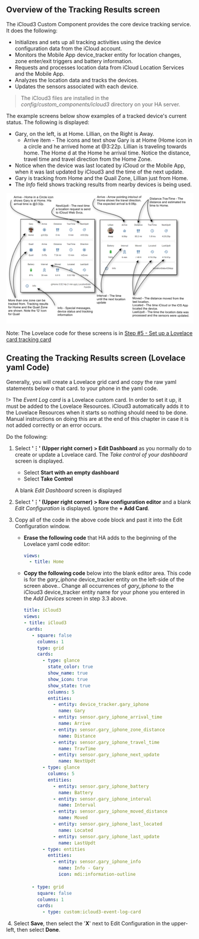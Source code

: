 ## Overview of the Tracking Results screen

The iCloud3 Custom Component provides the core device tracking service. It does the following:

  - Initializes and sets up all tracking activities using the device configuration data from the iCloud account.
  - Monitors the Mobile App device_tracker entity for location changes, zone enter/exit triggers and battery information.
  - Requests and processes location data from iCloud Location Services and the Mobile App.
  - Analyzes the location data and tracks the devices.
  - Updates the sensors associated with each device.

> The iCloud3 files are installed in the *config/custom_components/icloud3* directory on your HA server.


The example screens below show examples of a tracked device's current status. The following is displayed:

- Gary, on the left, is at Home. Lillian, on the Right is Away.
  - Arrive item - The icons and text show Gary is at Home (Home icon in a circle and he arrived home at @3:22p. Lillian is traveling towards home. The Home d at the Home he arrival time. Notice the distance, travel time and travel direction from the Home Zone. 
- Notice when the device was last located by iCloud or the Mobile App, when it was last updated by iCloud3 and the time of the next update. 
- Gary is tracking from Home and the Quail Zone, Lillian just from Home.
- The *Info* field shows tracking results from nearby devices is being used.


![](../images/track-gary-home-lillian-away-captions.png)



Note: The Lovelace code for these screens is in [Step #5 - Set up a Lovelace card tracking card](.../2.0-installing-and-configuring?id=step-6-set-up-a-lovelace-card-tracking-card) 



## Creating the Tracking Results screen (Lovelace yaml Code)



Generally, you will create a Lovelace grid card and copy the raw yaml statements below o that card.  to your phone in the yaml code.

!> The *Event Log card* is a Lovelace custom card. In order to set it up, it must be added to the Lovelace Resources. iCloud3 automatically adds it to the Lovelace Resources when it starts so nothing should need to be done.  Manual instructions on doing this are at the end of this chapter in case it is not added correctly or an error occurs.

Do the following:
1. Select **'⋮' (Upper right corner) > Edit Dashboard** as you normally do to create or update a Lovelace card. The *Take control of your dashboard* screen is displayed.
   - Select **Start with an empty dashboard**
   - Select **Take Control**

   A blank *Edit Dashboard* screen is displayed
   
2. Select **'⋮' (Upper right corner) > Raw configuration editor** and a blank *Edit Configuration* is displayed. Ignore the **+  Add Card**. 

3. Copy all of the code in the above code block and past it into the Edit Configuration window. 
   - **Erase the following code** that HA adds to the beginning of the Lovelace yaml code editor:	
   
     ```yaml
     views:
       - title: Home
     ```
   
   - **Copy the following code** below into the blank editor area. This code is for the *gary_iphone* device_tracker entity on the left-side of the screen above.. Change all occurrences of *gary_iphone* to the iCloud3 device_tracker entity name for your phone you entered in the *Add Devices*  screen in step 3.3 above.	
   
      ```yaml
     title: iCloud3
     views:
     - title: iCloud3
       cards:
         - square: false
           columns: 1
           type: grid
           cards:
             - type: glance
               state_color: true
               show_name: true
               show_icon: true
               show_state: true
               columns: 5
               entities:
                 - entity: device_tracker.gary_iphone
                   name: Gary
                 - entity: sensor.gary_iphone_arrival_time
                   name: Arrive
                 - entity: sensor.gary_iphone_zone_distance
                   name: Distance
                 - entity: sensor.gary_iphone_travel_time
                   name: TravTime
                 - entity: sensor.gary_iphone_next_update
                   name: NextUpdt
             - type: glance
               columns: 5
               entities:
                 - entity: sensor.gary_iphone_battery
                   name: Battery
                 - entity: sensor.gary_iphone_interval
                   name: Interval
                 - entity: sensor.gary_iphone_moved_distance
                   name: Moved
                 - entity: sensor.gary_iphone_last_located
                   name: Located
                 - entity: sensor.gary_iphone_last_update
                   name: LastUpdt
             - type: entities
               entities:
                 - entity: sensor.gary_iphone_info
                   name: Info - Gary
                   icon: mdi:information-outline
     
         - type: grid
           square: false
           columns: 1
           cards:
             - type: custom:icloud3-event-log-card
     ```
   

​	4. Select **Save**, then select the '**X**' next to Edit Configuration in the upper-left, then select **Done**.

